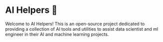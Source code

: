 # AI Helpers 🤖

Welcome to AI Helpers! This is an open-source project dedicated to providing a collection of AI tools and utilities to assist data scientist and ml engineer in their AI and machine learning projects.
